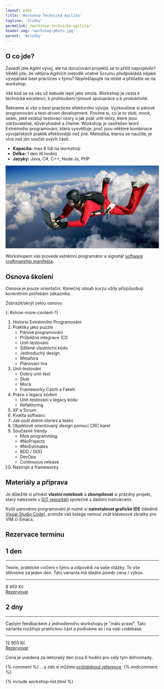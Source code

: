 ```yaml
---
layout: page
title: 'Workshop Technická Agilita'
tagline: 'Služby'
permalink: /workshop-technicka-agilita/
header-img: 'workshop-photo.jpg'
parent: '#služby'
---
```


## O co jde?

Zavedli jste Agilní vývoj, ale na doručování projektů se to příliš neprojevilo?
Věděli jste, že většina Agilních metodik včetně Scrumu předpokládá nějaké vývojářské best practices v týmu?
Nepřešlapujte na místě a přihlašte se na workshop.

Váš kód se na vás už nebude lepit jako smola. Workshop je cesta k technické excelenci,
k prohloubení týmové spolupráce a k produktivitě.

Řekneme si vše o best practices efektivního vývoje.
Vyzkoušíme si párové programování a test-driven development.
Povíme si, co je to stub, mock, seam, jaké existují testovací vzory a jak
psát unit-testy, které jsou udržovatelné, důvěryhodné a čitelné.
Workshop je zastřešen teorií Extrémního programování, která vysvětluje,
proč jsou některé kombinace vývojářských praktik efektivnější než jiné.
Metodika, kterou se naučíte, je více než jen součet svých částí.

- **Kapacita:** max 8 lidí na workshop
- **Délka:** 1 den (6 hodin)
- **Jazyky:** Java, C#, C++, Node.Js, PHP

![Lukáš Bednařík](/images/blog/xp-fall.png)

Workshopem vás provede extrémní programátor a
signatář [software craftmanship manifesta](http://manifesto.softwarecraftsmanship.org).

## Osnova školení

Osnova je pouze orientační.
Konečný obsah kurzu vždy přizpůsobuji konkrétním potřebám zákazníka.

<div id="show-more-1">Zobrazit/skrýt celou osnovu</div>

{: #show-more-content-1}
1. Historie Extrémního Programování
1. Praktiky jako puzzle
   - Párové programování
   - Průběžná integrace (CI)
   - Unit-testování
   - Sdílené vlastnictví kódu
   - Jednoduchý design
   - Metafora
   - Plánovací hra
1. Unit-testování
     - Dobrý unit-test
     - Stub
     - Mock
     - Frameworky Catch a FakeIt
1. Práce s legacy kódem
   - Unit-testování v legacy kódu
   - Refaktoring
1. XP a Scrum
1. Kvalita softwaru
1. Jak psát dobré *stories* a *tasks*
1. Objektově orientovaný design pomocí CRC karet
1. Současné trendy
   - Mob programming
   - #NoProjects
   - #NoEstimates
   - BDD / DDD
   - DevOps
   - Continuous release
1. Nástroje a frameworky


## Materiály a příprava

Je důležité si přinést **vlastní notebook**
a **zkompilovat** si prázdný projekt, který naleznete v
[GIT repozitáři](https://github.com/lukasbednarik/clean-project)
společně s dalšími instrukcemi.

Kvůli párovému programování je nutné si **nainstalovat grafické IDE** (ideálně
[Visual Studio Code](https://code.visualstudio.com/)), protože váš kolega nemusí znát klávesové
zkratky pro VIM či Emacs.

## Rezervace termínu

<div class="pricing-table">
    <div class="pricing-option">
        <i class="pe-7s-alarm"></i>
        <h2>1 den</h2>
        <hr />
        <p>Teorie, praktické cvičení v týmu a odpovědi na vaše otázky. To vše stihneme za jeden den. Tato varianta má ideální poměr cena / výkon.</p>
        <hr />
        <div class="price">
            <div class="front">
                <span class="price">8 950 Kč</span>
            </div>
            <div class="back">
                <a href="/#kontakt" class="button">Rezervovat</a>
            </div>
        </div>
    </div>
    <div class="pricing-option">
        <i class="pe-7s-display2"></i>
        <h2>2 dny</h2>
        <hr />
        <p>Častým feedbackem z jednodenního workshopu je "málo praxe". Tato varianta rozšiřuje praktickou část a podíváme se i na vaši codebase.</p>
        <hr />
        <div class="price">
            <div class="front">
                <span class="price">12 950 Kč</span>
            </div>
            <div class="back">
                <a href="/#kontakt" class="button">Rezervovat</a>
            </div>
        </div>
    </div>
</div>

Cena je uvedena za lektorský den (cca 6 hodin) pro celý tým dohromady.

{% comment %}
...a zde si můžete [prohlédnout reference](/#doporuceni).
{% endcomment %}

{% include workshop-list.html %}
